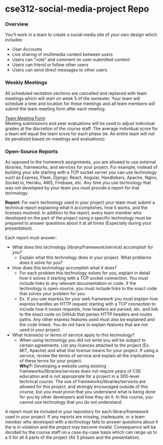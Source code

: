 # cse312-social-media-project Repo
### Overview
You'll work in a team to create a social media site of your own design which includes:

* User Accounts
* Live sharing of multimedia content between users
* Users can "vote" and comment on user-submitted content
* Users can friend or follow other users
* Users can send direct messages to other users

### Weekly Meetings
All scheduled recitation sections are cancelled and replaced with team meetings which will start on week 5 of the semester. Your team will schedule a time and location for these meetings and all team members will submit the team meeting form after each meeting.

[Team Meeting Form](https://docs.google.com/forms/d/e/1FAIpQLSfBSSWEZfJaLPnq8Sya7A_OG9-CBNtU2_7UYNpEhxH4EnBdlQ/viewform)  
Meeting submissions and peer evaluations will be used to adjust individual grades at the discretion of the course staff. The average individual score for a team will equal the team score for each phase (ie. An entire team will not be penalized based on meetings and evaluations).

### Open-Source Reports
As opposed to the homework assignments, you are allowed to use external libraries, frameworks, and services for your project. For example, instead of building your site starting with a TCP socket server you can use technology such as Express, Flask, Django, React, Angular, Handlebars, Apache, Nginx, Socket.io, Heroku, AWS, Firebase, etc. Any time you use technology that was not developed by your team you must provide a report for that technology.

**Report:** For each technology used in your project your team must submit a technical report explaining what it accomplishes, how it works, and the licenses involved. In addition to the report, every team member who developed on the part of the project using a specific technology must be prepared to answer questions about it at all times (Especially during your presentation).

Each report must answer:

* What does this technology (library/framework/service) accomplish for you?
  * Explain what this technology does in your project. What problems does it solve for you?
* How does this technology accomplish what it does?
  * For each problem this technology solves for you, explain in detail how it solves it starting with a TCP socket connection. You must include links to any relevant documentation or code. If the technology is open-source, you must include links to the exact code that solves your problem for you.
  * Ex. If you use express for your web framework you must explain how express handles an HTTP request starting with a TCP connection to include how it routes requests, how headers are parsed, etc. and link to the exact code on GitHub that parses HTTP headers and routes paths. Any other express features used must also be explained and the code linked. You do not have to explain features that are not used in your project.
* What license(s) or terms of service apply to this technology?
  * When using technology you did not write you will be subject to certain agreements. List any licences attached to the project (Ex. MIT, Apache) and what that license means for your project. If using a service, review the terms of service and explain all the implications of these terms for your project.  
**Why?:** Developing a website using existing frameworks/libraries/services does not require years of CSE education and is not appropriate for a project in a 300-level technical course. The use of frameworks/libraries/services are allowed for this project, and strongly encouraged outside of this course, but you must prove that you understand what is being done for you by other developers and how they do it. In this course, you cannot use technology that you do not understand.

A report must be included in your repository for each library/framework used in your project. If any reports are missing, inadequate, or a team member who developed with a technology fails to answer questions about it the is in violation and the project may become invalid. Consequence will be decided by the course staff on a case-by-case basis which can range up to a 0 for all 4 parts of the project (All 3 phases and the presentation).